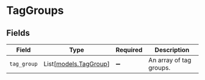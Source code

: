 # TagGroups


## Fields

| Field                                          | Type                                           | Required                                       | Description                                    |
| ---------------------------------------------- | ---------------------------------------------- | ---------------------------------------------- | ---------------------------------------------- |
| `tag_group`                                    | List[[models.TagGroup](../models/taggroup.md)] | :heavy_minus_sign:                             | An array of tag groups.                        |